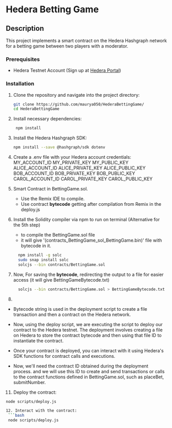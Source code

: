 # Hedera Betting Game

## Description
This project implements a smart contract on the Hedera Hashgraph network for a betting game between two players with a moderator.


### Prerequisites
- Hedera Testnet Account (Sign up at [Hedera Portal](https://portal.hedera.com/))

### Installation
1. Clone the repository and navigate into the project directory:
   ```bash
   git clone https://github.com/maurya050/HederaBettingGame/
   cd HederaBettingGame

2. Install necessary dependencies:
   ```bash
    npm install

4. Install the Hedera Hashgraph SDK:
    ```bash
    npm install --save @hashgraph/sdk dotenv

6. Create a .env file with your Hedera account credentials:
    MY_ACCOUNT_ID
    MY_PRIVATE_KEY
    MY_PUBLIC_KEY
    ALICE_ACCOUNT_ID
    ALICE_PRIVATE_KEY
    ALICE_PUBLIC_KEY
    BOB_ACCOUNT_ID
    BOB_PRIVATE_KEY
    BOB_PUBLIC_KEY
    CAROL_ACCOUNT_ID
    CAROL_PRIVATE_KEY
    CAROL_PUBLIC_KEY

7. Smart Contract in BettingGame.sol.
    - Use the Remix IDE to compile.
    - Use contract **bytecode**  getting after compilation from Remix in the deploy.js

8. Install the Solidity compiler via npm to run on terminal (Alternative for the 5th step)
   * to compile the BettingGame.sol file
   * it will give '(contracts_BettingGame_sol_BettingGame.bin)' file with bytecode in it.
    ```bash
      npm install -g solc
      sudo snap install solc
      solcjs --bin contracts/BettingGame.sol
    
9. Now, For saving the **bytecode**, redirecting the output to a file for easier access (it will give BettingGameBytecode.txt)
   ```bash
     solcjs --bin contracts/BettingGame.sol > BettingGameBytecode.txt

10.
   
   * Bytecode string is used in the deployment script to create a file transaction and then a contract on the Hedera network.
   
   * Now, using the deploy script, we are executing the script to deploy our contract to the Hedera testnet. The deployment involves creating a file on Hedera to store the contract bytecode and then using that file ID to instantiate the contract.
   
   * Once your contract is deployed, you can interact with it using Hedera's SDK functions for contract calls and executions.
   
   * Now, we'll need the contract ID obtained during the deployment process. and we will use this ID to create and send transactions or calls to the contract functions defined in BettingGame.sol, such as placeBet, submitNumber.

11. Deploy the contract:
   ```bash
   node scripts/deploy.js

12. Interact with the contract:
    ```bash
    node scripts/deploy.js
   

